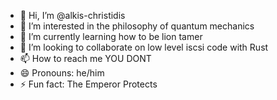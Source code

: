 - 👋 Hi, I’m @alkis-christidis
- 👀 I’m interested in the philosophy of quantum mechanics
- 🌱 I’m currently learning how to be lion tamer
- 💞️ I’m looking to collaborate on low level iscsi code with Rust
- 📫 How to reach me YOU DONT
- 😄 Pronouns: he/him
- ⚡ Fun fact: The Emperor Protects

<!---
alkis-christidis/alkis-christidis is a ✨ special ✨ repository because its `README.md` (this file) appears on your GitHub profile.
You can click the Preview link to take a look at your changes.
--->
